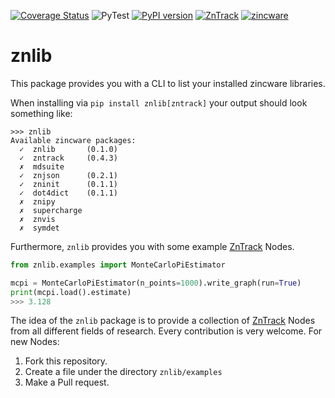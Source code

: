[![Coverage Status](https://coveralls.io/repos/github/zincware/znlib/badge.svg?branch=main)](https://coveralls.io/github/zincware/znlib?branch=main)
![PyTest](https://github.com/zincware/znlib/actions/workflows/pytest.yaml/badge.svg)
[![PyPI version](https://badge.fury.io/py/znlib.svg)](https://badge.fury.io/py/znlib)
[![ZnTrack](https://img.shields.io/badge/Powered%20by-ZnTrack-%23007CB0)](https://zntrack.readthedocs.io/en/latest/)
[![zincware](https://img.shields.io/badge/Powered%20by-zincware-darkcyan)](https://github.com/zincware)

# znlib
This package provides you with a CLI to list your installed zincware libraries.

When installing via `pip install znlib[zntrack]` your output should look something like:

```
>>> znlib
Available zincware packages:
  ✓  znlib       (0.1.0)
  ✓  zntrack     (0.4.3)
  ✗  mdsuite 
  ✓  znjson      (0.2.1)
  ✓  zninit      (0.1.1)
  ✓  dot4dict    (0.1.1)
  ✗  znipy 
  ✗  supercharge 
  ✗  znvis 
  ✗  symdet 
```

Furthermore, `znlib` provides you with some example [ZnTrack](https://github.com/zincware/ZnTrack) Nodes.

```python
from znlib.examples import MonteCarloPiEstimator

mcpi = MonteCarloPiEstimator(n_points=1000).write_graph(run=True)
print(mcpi.load().estimate)
>>> 3.128
```

The idea of the `znlib` package is to provide a collection of [ZnTrack](https://github.com/zincware/ZnTrack) Nodes from all different fields of research.
Every contribution is very welcome.
For new Nodes:
1. Fork this repository.
2. Create a file under the directory `znlib/examples`
3. Make a Pull request.

